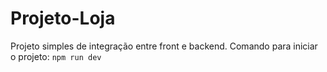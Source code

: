 # Projeto-Loja
 Projeto simples de integração entre front e backend. Comando para iniciar o projeto: `npm run dev`
